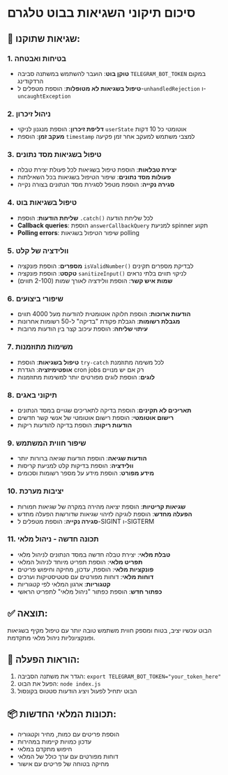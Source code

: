 # סיכום תיקוני השגיאות בבוט טלגרם

## 🔧 שגיאות שתוקנו:

### 1. **בטיחות ואבטחה**
- **טוקן בוט**: הועבר להשתמש במשתנה סביבה `TELEGRAM_BOT_TOKEN` במקום הרדקודינג
- **טיפול בשגיאות לא מטופלות**: הוספת מטפלים ל-`unhandledRejection` ו-`uncaughtException`

### 2. **ניהול זיכרון**
- **דליפת זיכרון**: הוספת מנגנון לניקוי `userState` אוטומטי כל 10 דקות
- **מעקב זמן**: הוספת `timestamp` למצבי משתמש למעקב אחר זמן פקיעה

### 3. **טיפול בשגיאות מסד נתונים**
- **יצירת טבלאות**: הוספת טיפול בשגיאות לכל פעולת יצירת טבלה
- **פעולות מסד נתונים**: שיפור הטיפול בשגיאות בכל השאילתות
- **סגירה נקייה**: הוספת מטפל לסגירת מסד הנתונים בצורה נקייה

### 4. **טיפול בשגיאות בוט**
- **שליחת הודעות**: הוספת `.catch()` לכל שליחת הודעה
- **Callback queries**: הוספת `answerCallbackQuery` למניעת spinner תקוע
- **Polling errors**: שיפור הטיפול בשגיאות polling

### 5. **וולידציה של קלט**
- **מספרים**: הוספת פונקציה `isValidNumber()` לבדיקת מספרים תקינים
- **טקסט**: הוספת פונקציה `sanitizeInput()` לניקוי תווים בלתי נראים
- **שמות איש קשר**: הוספת וולידציה לאורך שמות (2-100 תווים)

### 6. **שיפורי ביצועים**
- **הודעות ארוכות**: הוספת חלוקה אוטומטית להודעות מעל 4000 תווים
- **מגבלת רשומות**: הגבלת פקודת "בדיקה" ל-50 רשומות אחרונות
- **עיתוי שליחה**: הוספת עיכוב קצר בין הודעות מרובות

### 7. **משימות מתוזמנות**
- **טיפול בשגיאות**: הוספת `try-catch` לכל משימה מתוזמנת
- **אופטימיזציה**: הגדרת cron jobs רק אם יש מנויים
- **לוגים**: הוספת לוגים מפורטים יותר למשימות מתוזמנות

### 8. **תיקוני באגים**
- **תאריכים לא תקינים**: הוספת בדיקה לתאריכים שגויים במסד הנתונים
- **רישום אוטומטי**: הוספת רישום אוטומטי של אנשי קשר חדשים
- **הודעות ריקות**: הוספת בדיקה להודעות ריקות

### 9. **שיפור חווית המשתמש**
- **הודעות שגיאה**: הוספת הודעות שגיאה ברורות יותר
- **וולידציה**: הוספת בדיקות קלט למניעת קריסות
- **מידע מפורט**: הוספת מידע על מספר רשומות וסכומים

### 10. **יציבות מערכת**
- **שגיאות קריטיות**: הוספת יציאה מהירה במקרה של שגיאות חמורות
- **הפעלה מחדש**: הוספת לוגיקה לזיהוי שגיאות שדורשות הפעלה מחדש
- **סגירה נקייה**: הוספת מטפלים ל-SIGINT ו-SIGTERM

### 11. **תכונה חדשה - ניהול מלאי**
- **טבלת מלאי**: יצירת טבלה חדשה במסד הנתונים לניהול מלאי
- **תפריט מלאי**: הוספת תפריט מיוחד לניהול המלאי
- **פונקציות מלאי**: הוספת, עדכון, מחיקה וחיפוש פריטים
- **דוחות מלאי**: דוחות מפורטים עם סטטיסטיקות וערכים
- **קטגוריות**: ארגון המלאי לפי קטגוריות
- **כפתור חדש**: הוספת כפתור "ניהול מלאי" לתפריט הראשי

## ✅ תוצאה:
הבוט עכשיו יציב, בטוח ומספק חווית משתמש טובה יותר עם טיפול מקיף בשגיאות ופונקציונליות ניהול מלאי מתקדמת.

## 🚀 הוראות הפעלה:
1. הגדר את משתנה הסביבה: `export TELEGRAM_BOT_TOKEN="your_token_here"`
2. הפעל את הבוט: `node index.js`
3. הבוט יתחיל לפעול ויציג הודעות סטטוס בקונסול

## 📦 תכונות המלאי החדשות:
- הוספת פריטים עם כמות, מחיר וקטגוריה
- עדכון כמויות קיימות במהירות
- חיפוש מתקדם במלאי
- דוחות מפורטים עם ערך כולל של המלאי
- מחיקה בטוחה של פריטים עם אישור